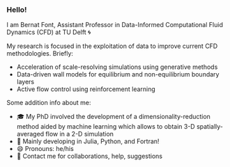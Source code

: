 ### Hello!  

I am Bernat Font, Assistant Professor in Data-Informed Computational Fluid Dynamics (CFD) at TU Delft 🌀 

My research is focused in the exploitation of data to improve current CFD methodologies. Briefly:
- Acceleration of scale-resolving simulations using generative methods
- Data-driven wall models for equilibrium and non-equilibrium boundary layers
- Active flow control using reinforcement learning

Some addition info about me:
- 🎓 My PhD involved the development of a dimensionality-reduction method aided by machine learning which allows to obtain 3-D spatially-averaged flow in a 2-D simulation
- 🌱 Mainly developing in Julia, Python, and Fortran!
- 😄 Pronouns: he/his
- 💬 Contact me for collaborations, help, suggestions

